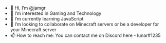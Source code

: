- 👋 Hi, I’m @jamgr
- 👀 I’m interested in Gaming and Technology
- 🌱 I’m currently learning JavaScript
- 💞️ I’m looking to collaborate on Minecraft servers or be a developer for your Minecraft server
- 📫 How to reach me: You can contact me on Discord here - lunar#1235


